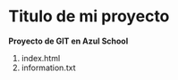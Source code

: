 # Titulo de mi proyecto

**Proyecto de GIT en Azul School**

[//]:# (Listas Enumeradas)

1. index.html
2. information.txt